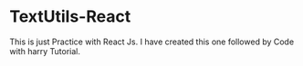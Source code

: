 # TextUtils-React
This is just Practice with React Js. I have created this one followed by Code with harry Tutorial. 
